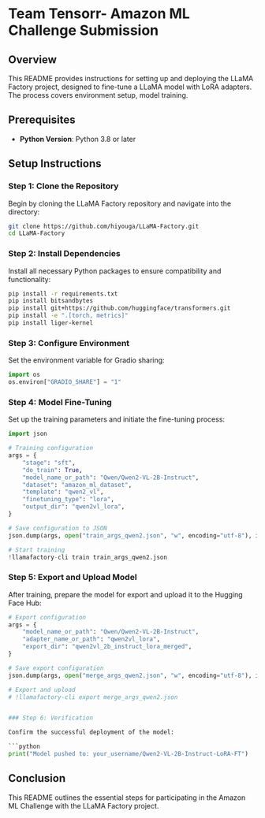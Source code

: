 
# Team Tensorr- Amazon ML Challenge Submission

## Overview

This README provides instructions for setting up and deploying the LLaMA Factory project, designed to fine-tune a LLaMA model with LoRA adapters. The process covers environment setup, model training.

## Prerequisites

- **Python Version**: Python 3.8 or later

## Setup Instructions

### Step 1: Clone the Repository

Begin by cloning the LLaMA Factory repository and navigate into the directory:

```bash
git clone https://github.com/hiyouga/LLaMA-Factory.git
cd LLaMA-Factory
```

### Step 2: Install Dependencies

Install all necessary Python packages to ensure compatibility and functionality:

```bash
pip install -r requirements.txt
pip install bitsandbytes
pip install git+https://github.com/huggingface/transformers.git
pip install -e ".[torch, metrics]"
pip install liger-kernel
```

### Step 3: Configure Environment

Set the environment variable for Gradio sharing:

```python
import os
os.environ["GRADIO_SHARE"] = "1"
```

### Step 4: Model Fine-Tuning

Set up the training parameters and initiate the fine-tuning process:

```python
import json

# Training configuration
args = {
    "stage": "sft",
    "do_train": True,
    "model_name_or_path": "Qwen/Qwen2-VL-2B-Instruct",
    "dataset": "amazon_ml_dataset",
    "template": "qwen2_vl",
    "finetuning_type": "lora",
    "output_dir": "qwen2vl_lora",
}

# Save configuration to JSON
json.dump(args, open("train_args_qwen2.json", "w", encoding="utf-8"), indent=2)

# Start training
!llamafactory-cli train train_args_qwen2.json
```

### Step 5: Export and Upload Model

After training, prepare the model for export and upload it to the Hugging Face Hub:

```python
# Export configuration
args = {
    "model_name_or_path": "Qwen/Qwen2-VL-2B-Instruct",
    "adapter_name_or_path": "qwen2vl_lora",
    "export_dir": "qwen2vl_2b_instruct_lora_merged",
}

# Save export configuration
json.dump(args, open("merge_args_qwen2.json", "w", encoding="utf-8"), indent=2)

# Export and upload
# !llamafactory-cli export merge_args_qwen2.json


### Step 6: Verification

Confirm the successful deployment of the model:

```python
print("Model pushed to: your_username/Qwen2-VL-2B-Instruct-LoRA-FT")
```

## Conclusion

This README outlines the essential steps for participating in the Amazon ML Challenge with the LLaMA Factory project. 
